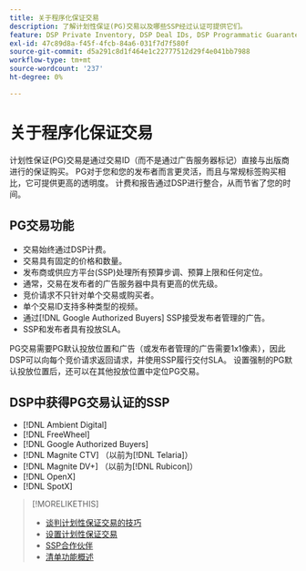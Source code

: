 ```yaml
---
title: 关于程序化保证交易
description: 了解计划性保证(PG)交易以及哪些SSP经过认证可提供它们。
feature: DSP Private Inventory, DSP Deal IDs, DSP Programmatic Guaranteed Deals
exl-id: 47c89d8a-f45f-4fcb-84a6-031f7d7f580f
source-git-commit: d5a291c8d1f464e1c22777512d29f4e041bb7988
workflow-type: tm+mt
source-wordcount: '237'
ht-degree: 0%

---
```


# 关于程序化保证交易

计划性保证(PG)交易是通过交易ID（而不是通过广告服务器标记）直接与出版商进行的保证购买。 PG对于您和您的发布者而言更灵活，而且与常规标签购买相比，它可提供更高的透明度。 计费和报告通过DSP进行整合，从而节省了您的时间。

## PG交易功能

* 交易始终通过DSP计费。
* 交易具有固定的价格和数量。
* 发布商或供应方平台(SSP)处理所有预算步调、预算上限和任何定位。
* 通常，交易在发布者的广告服务器中具有更高的优先级。
* 竞价请求不只针对单个交易或购买者。
* 单个交易ID支持多种类型的视频。
* 通过[!DNL Google Authorized Buyers] SSP接受发布者管理的广告。
* SSP和发布者具有投放SLA。

PG交易需要PG默认投放位置和广告（或发布者管理的广告需要1x1像素），因此DSP可以向每个竞价请求返回请求，并使用SSP履行交付SLA。 设置强制的PG默认投放位置后，还可以在其他投放位置中定位PG交易。

## DSP中获得PG交易认证的SSP

* [!DNL Ambient Digital]
* [!DNL FreeWheel]
* [!DNL Google Authorized Buyers]
* [!DNL Magnite CTV] （以前为[!DNL Telaria]）
* [!DNL Magnite DV+] （以前为[!DNL Rubicon]）
* [!DNL OpenX]
* [!DNL SpotX]

>[!MORELIKETHIS]
>
>* [谈判计划性保证交易的技巧](/help/dsp/inventory/programmatic-guaranteed-tips.md)
>* [设置计划性保证交易](programmatic-guaranteed-set-up.md)
>* [SSP合作伙伴](ssp-partners.md)
>* [清单功能概述](inventory-overview.md)
